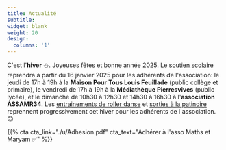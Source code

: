 ```yaml
---
title: Actualité
subtitle:
widget: blank
weight: 20
design:
  columns: '1'
---
```


C'est l'<b>hiver</b> ⛄.
Joyeuses fêtes et bonne année 2025.
Le [soutien scolaire](https://www.mathsetmaryam.fr/asso/soutien-scolaire-montpellier/) reprendra à partir du 16 janvier 2025 pour les adhérents de l'association: le jeudi de 17h à 19h à la <b>Maison Pour Tous Louis Feuillade</b> (public collège et primaire), le vendredi de 17h à 19h à la <b>Médiathèque Pierresvives</b> (public lycée), et le dimanche de 10h30 à 12h30 et 14h30 à 16h30 à l'<b>association ASSAMR34</b>.
Les [entrainements de roller danse](https://www.mathsetmaryam.fr/c/roller/) et [sorties à la patinoire](https://www.mathsetmaryam.fr/p/patinoire-vegapolis/) reprennent progressivement cet hiver pour les adhérents de l'association. 😊
<!--
Aussi, nous tenons à remercier chaleureusement les Montpellierains et Montpellieraines pour leurs votes au [budget participatif](https://www.mathsetmaryam.fr/p/budget-participatif-2024/) en octobre dernier et nous remercions toutes celles et ceux qui font avancer l'association. 
--> 

<!--
Le procès verbal de notre dernière [assemblée générale](https://www.mathsetmaryam.fr/u/PV-AG-novembre-2024.pdf) est en ligne.
-->

{{% cta cta_link="./u/Adhesion.pdf" cta_text="Adhérer à l'asso Maths et Maryam ✅" %}}